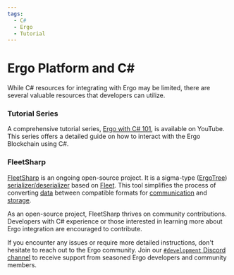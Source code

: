 ```yaml
---
tags:
  - C#
  - Ergo
  - Tutorial
---
```


# Ergo Platform and C#

While C# resources for integrating with Ergo may be limited, there are several valuable resources that developers can utilize.

### Tutorial Series

A comprehensive tutorial series, [Ergo with C# 101](https://www.youtube.com/watch?v=aUuki-fAxwc&list=PLUWruihtE-HtL-JZk8Vb4Yn_H18aE3rb6), is available on YouTube. This series offers a detailed guide on how to interact with the Ergo Blockchain using C#.

### FleetSharp

[FleetSharp](fleetsharp.md) is an ongoing open-source project. It is a sigma-type ([ErgoTree](ergotree.md)) [serializer/deserializer](serialization.md) based on [Fleet](fleet.md). This tool simplifies the process of converting [data](data-model.md) between compatible formats for [communication](p2p-protocol-overview.md) and [storage](storage-rent.md).

As an open-source project, FleetSharp thrives on community contributions. Developers with C# experience or those interested in learning more about Ergo integration are encouraged to contribute.

If you encounter any issues or require more detailed instructions, don't hesitate to reach out to the Ergo community. Join our [`#development` Discord channel](https://discord.gg/kj7s7nb) to receive support from seasoned Ergo developers and community members.
